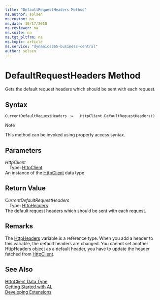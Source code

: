 ```yaml
---
title: "DefaultRequestHeaders Method"
ms.author: solsen
ms.custom: na
ms.date: 10/17/2018
ms.reviewer: na
ms.suite: na
ms.tgt_pltfrm: na
ms.topic: article
ms.service: "dynamics365-business-central"
author: solsen
---
```

[//]: # (START>DO_NOT_EDIT)
[//]: # (IMPORTANT:Do not edit any of the content between here and the END>DO_NOT_EDIT.)
[//]: # (Any modifications should be made in the .xml files in the ModernDev repo.)
# DefaultRequestHeaders Method
Gets the default request headers which should be sent with each request.

## Syntax
```
CurrentDefaultRequestHeaders :=   HttpClient.DefaultRequestHeaders()
```
> [!NOTE]  
> This method can be invoked using property access syntax.  

## Parameters
*HttpClient*  
&emsp;Type: [HttpClient](httpclient-data-type.md)  
An instance of the [HttpClient](httpclient-data-type.md) data type.  

## Return Value
*CurrentDefaultRequestHeaders*  
&emsp;Type: [HttpHeaders](../httpheaders/httpheaders-data-type.md)  
The default request headers which should be sent with each request.  


[//]: # (IMPORTANT: END>DO_NOT_EDIT)

## Remarks
The [HttpHeaders]((httpheaders-data-type.md)) variable is a reference type. When you add a header to this variable, the default headers are changed. You cannot set another HttpHeaders object as a default header, you have to update the header fetched from [HttpClient](httpclient-data-type.md).


## See Also
[HttpClient Data Type](httpclient-data-type.md)  
[Getting Started with AL](../devenv-get-started.md)  
[Developing Extensions](../devenv-dev-overview.md)